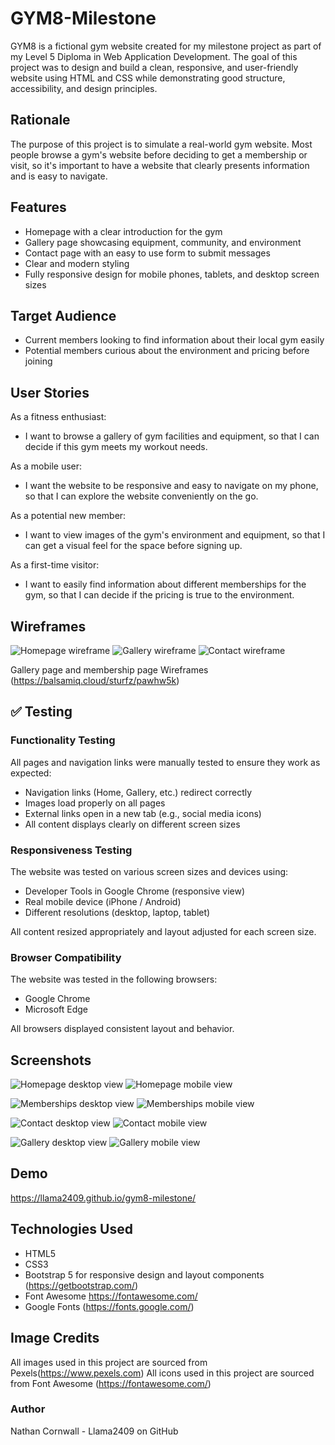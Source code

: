 # GYM8-Milestone

GYM8 is a fictional gym website created for my milestone project as part of my Level 5 Diploma in Web Application Development. The goal of this project was to design and build a clean, responsive, and user-friendly website using HTML and CSS while demonstrating good structure, accessibility, and design principles.

## Rationale

The purpose of this project is to simulate a real-world gym website. Most people browse a gym's website before deciding to get a membership or visit, so it's important to have a website that clearly presents information and is easy to navigate.

## Features

- Homepage with a clear introduction for the gym
- Gallery page showcasing equipment, community, and environment
- Contact page with an easy to use form to submit messages
- Clear and modern styling
- Fully responsive design for mobile phones, tablets, and desktop screen sizes

## Target Audience

- Current members looking to find information about their local gym easily
- Potential members curious about the environment and pricing before joining

## User Stories
As a fitness enthusiast:
- I want to browse a gallery of gym facilities and equipment,
 so that I can decide if this gym meets my workout needs.

As a mobile user:
- I want the website to be responsive and easy to navigate on my phone,
so that I can explore the website conveniently on the go.

As a potential new member:
- I want to view images of the gym's environment and equipment,
so that I can get a visual feel for the space before signing up.

As a first-time visitor:
- I want to easily find information about different memberships for the gym,
so that I can decide if the pricing is true to the environment.

## Wireframes

![Homepage wireframe](assets/wireframes/home.png)
![Gallery wireframe](assets/wireframes/gallery.png)
![Contact wireframe](assets/wireframes/contact.png)

Gallery page and membership page Wireframes (https://balsamiq.cloud/sturfz/pawhw5k)

## ✅ Testing

### Functionality Testing

All pages and navigation links were manually tested to ensure they work as expected:

- Navigation links (Home, Gallery, etc.) redirect correctly
- Images load properly on all pages
- External links open in a new tab (e.g., social media icons)
- All content displays clearly on different screen sizes

### Responsiveness Testing

The website was tested on various screen sizes and devices using:

- Developer Tools in Google Chrome (responsive view)
- Real mobile device (iPhone / Android)
- Different resolutions (desktop, laptop, tablet)
  
All content resized appropriately and layout adjusted for each screen size.

### Browser Compatibility

The website was tested in the following browsers:

- Google Chrome
- Microsoft Edge

All browsers displayed consistent layout and behavior.

## Screenshots

![Homepage desktop view](assets/screenshots/homepagedesktop.png)
![Homepage mobile view](assets/screenshots/homepagemobile.png)

![Memberships desktop view](assets/screenshots/membershipsdesktop.png)
![Memberships mobile view](assets/screenshots/membershipsmobile.png)

![Contact desktop view](assets/screenshots/contactdesktop.png)
![Contact mobile view](assets/screenshots/contactmobile.png)

![Gallery desktop view](assets/screenshots/gallerydesktop.png)
![Gallery mobile view](assets/screenshots/gallerymobile.png)
## Demo

https://llama2409.github.io/gym8-milestone/

## Technologies Used
- HTML5
- CSS3
- Bootstrap 5 for responsive design and layout components (https://getbootstrap.com/)
- Font Awesome https://fontawesome.com/
- Google Fonts (https://fonts.google.com/)

## Image Credits

All images used in this project are sourced from Pexels(https://www.pexels.com)
All icons used in this project are sourced from Font Awesome (https://fontawesome.com/)

### Author
Nathan Cornwall - Llama2409 on GitHub